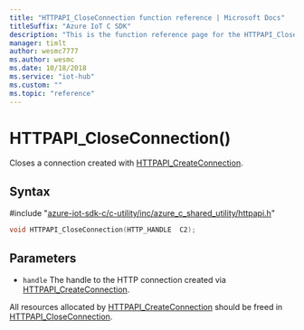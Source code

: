 ```yaml
---                             
title: "HTTPAPI_CloseConnection function reference | Microsoft Docs" 
titleSuffix: "Azure IoT C SDK"            
description: "This is the function reference page for the HTTPAPI_CloseConnection() function in the Azure IoT C SDK. This SDK is used with Azure IoT Hub and Azure IoT Hub Device Provisioning Service"            
manager: timlt                 
author: wesmc7777              
ms.author: wesmc               
ms.date: 10/18/2018                    
ms.service: "iot-hub"             
ms.custom: ""                
ms.topic: "reference"        
---                            
```


# HTTPAPI_CloseConnection()

Closes a connection created with [HTTPAPI_CreateConnection](../httpapi-h/httpapi-createconnection.md).

## Syntax

\#include "[azure-iot-sdk-c/c-utility/inc/azure_c_shared_utility/httpapi.h](../httpapi-h.md)"  
```C
void HTTPAPI_CloseConnection(HTTP_HANDLE  C2);
```

## Parameters
* `handle` The handle to the HTTP connection created via [HTTPAPI_CreateConnection](../httpapi-h/httpapi-createconnection.md).

All resources allocated by [HTTPAPI_CreateConnection](../httpapi-h/httpapi-createconnection.md) should be freed in [HTTPAPI_CloseConnection](../httpapi-h/httpapi-closeconnection.md).

